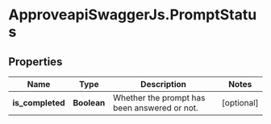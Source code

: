 # ApproveapiSwaggerJs.PromptStatus

## Properties
Name | Type | Description | Notes
------------ | ------------- | ------------- | -------------
**is_completed** | **Boolean** | Whether the prompt has been answered or not. | [optional] 


